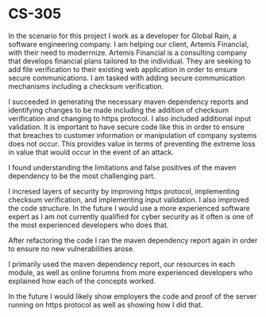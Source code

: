 # CS-305
In the scenario for this project I work as a developer for Global Rain, a software engineering company. I am helping our client, Artemis Financial, with their need to moderrnize. Artemis Financial is a consulting company that develops financial plans tailored to the individual. They are seeking to add file verification to their existing web application in order to ensure secure communications. I am tasked with adding secure communication mechanisms including a checksum verification. 

I succeeded in generating the necessary maven dependency reports and identifying changes to be made including the addition of checksum verification and changing to https protocol. I also included additional input validation. It is important to have secure code like this in order to ensure that breaches to customer information or manipulation of company systems does not occur. This provides value in terms of preventing the extreme loss in value that would occur in the event of an attack. 

I found understanding the limitations and false positives of the maven dependency to be the most challenging part. 

I incresed layers of security by improving https protocol, implementing checksum verification, and implementing input validation. I also improved the code structure. In the future I would use a more experienced software expert as I am not currently qualified for cyber security as it often is one of the most experienced developers who does that. 

After refactoring the code I ran the maven dependency report again in order to ensure no new vulnerabilities arose.

I primarily used the maven dependency report, our resources in each module, as well as online forumns from more experienced developers who explained how each of the concepts worked. 

In the future I would likely show employers the code and proof of the server running on https protocol as well as showing how I did that. 
